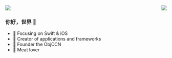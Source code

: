 
<img  src="https://github-readme-stats.vercel.app/api/top-langs/?username=Lazy-Xiao&hide=javascript&layout=compact&hide_border=true" />
<img align="right" src="https://github-readme-stats.vercel.app/api?username=Lazy-Xiao&hide_title=true&show_icons=true&icon_color=A97BFF&hide_border=true" />



### 你好，世界 👋


- :orange_book: Focusing on Swift & iOS
- :hammer: Creator of applications and frameworks
- :ram: Founder the ObjCCN
- :meat_on_bone: Meat lover
